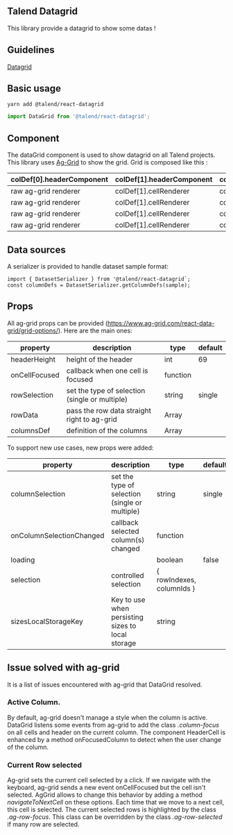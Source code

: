 ## Talend Datagrid

This library provide a datagrid to show some datas !

## Guidelines

[Datagrid](https://company-57688.frontify.com/document/92132#/navigation-layout/data-grid)

## Basic usage

```shell
yarn add @talend/react-datagrid
```

```javascript
import DataGrid from '@talend/react-datagrid';
```

## Component

The dataGrid component is used to show datagrid on all Talend projects. This library uses [Ag-Grid](http://ag-grid.com) to show the grid.
Grid is composed like this :

| colDef[0].headerComponent | colDef[1].headerComponent | colDef[2].headerComponent |
| ------------------------- | ------------------------- | ------------------------- |
| raw ag-grid renderer      | colDef[1].cellRenderer    | colDef[2].cellRenderer    |
| raw ag-grid renderer      | colDef[1].cellRenderer    | colDef[2].cellRenderer    |
| raw ag-grid renderer      | colDef[1].cellRenderer    | colDef[2].cellRenderer    |
| raw ag-grid renderer      | colDef[1].cellRenderer    | colDef[2].cellRenderer    |

## Data sources

A serializer is provided to handle dataset sample format:

```
import { DatasetSerializer } from '@talend/react-datagrid`;
const columnDefs = DatasetSerializer.getColumnDefs(sample);
```

## Props

All ag-grid props can be provided (https://www.ag-grid.com/react-data-grid/grid-options/).
Here are the main ones:

| property      | description                                    | type          | default |
| ------------- | ---------------------------------------------- | ------------- | ------- |
| headerHeight  | height of the header                           | int           | 69      |
| onCellFocused | callback when one cell is focused              | function      |         |
| rowSelection  | set the type of selection (single or multiple) | string        | single  |
| rowData       | pass the row data straight right to ag-grid    | Array         |         |
| columnsDef    | definition of the columns                      | Array<ColDef> |         |

To support new use cases, new props were added:

| property                 | description                                       | type                      | default |
| ------------------------ | ------------------------------------------------- | ------------------------- | ------- |
| columnSelection          | set the type of selection (single or multiple)    | string                    | single  |
| onColumnSelectionChanged | callback selected column(s) changed               | function                  |         |
| loading                  |                                                   | boolean                   | false   |
| selection                | controlled selection                              | { rowIndexes, columnIds } |         |
| sizesLocalStorageKey     | Key to use when persisting sizes to local storage | string                    |         |

## Issue solved with ag-grid

It is a list of issues encountered with ag-grid that DataGrid resolved.

### Active Column.

By default, ag-grid doesn't manage a style when the column is active. DataGrid listens some events from ag-grid to add the class _.column-focus_ on all cells and header on the current column.
The component HeaderCell is enhanced by a method onFocusedColumn to detect when the user change of the column.

### Current Row selected

Ag-grid sets the current cell selected by a click. If we navigate with the keyboard, ag-grid sends a new event onCellFocused but the cell isn't selected. AgGrid allows to change this behavior by adding a method _navigateToNextCell_ on these options. Each time that we move to a next cell, this cell is selected. The current selected rows is highlighted by the class _.ag-row-focus_. This class can be overridden by the class _.ag-row-selected_ if many row are selected.
